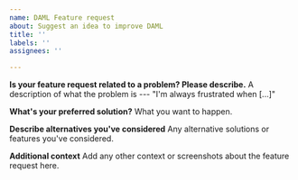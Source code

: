 ```yaml
---
name: DAML Feature request
about: Suggest an idea to improve DAML
title: ''
labels: ''
assignees: ''

---
```


**Is your feature request related to a problem? Please describe.**
A description of what the problem is --- "I'm always frustrated when [...]"

**What's your preferred solution?**
What you want to happen.

**Describe alternatives you've considered**
Any alternative solutions or features you've considered.

**Additional context**
Add any other context or screenshots about the feature request here.
